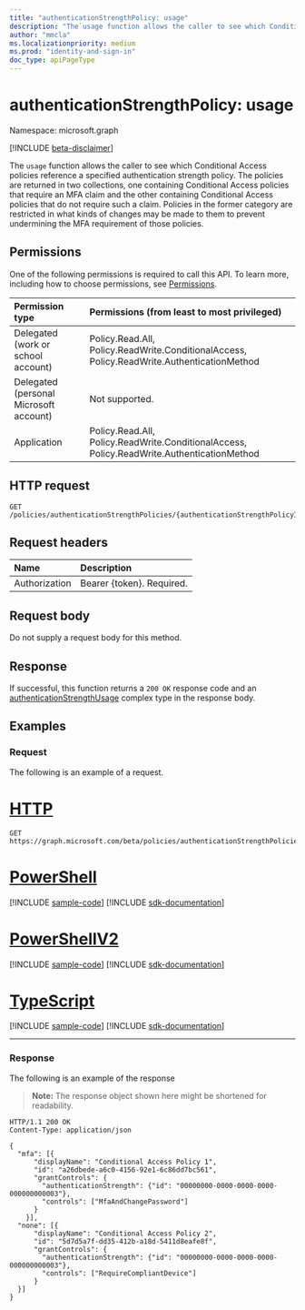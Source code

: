 ```yaml
---
title: "authenticationStrengthPolicy: usage"
description: "The`usage function allows the caller to see which Conditional Access policies reference a specified authentication strength policy"
author: "mmcla"
ms.localizationpriority: medium
ms.prod: "identity-and-sign-in"
doc_type: apiPageType
---
```


# authenticationStrengthPolicy: usage
Namespace: microsoft.graph

[!INCLUDE [beta-disclaimer](../../includes/beta-disclaimer.md)]

The `usage` function allows the caller to see which Conditional Access policies reference a specified authentication strength policy. The policies are returned in two collections, one containing Conditional Access policies that require an MFA claim and the other containing Conditional Access policies that do not require such a claim. Policies in the former category are restricted in what kinds of changes may be made to them to prevent undermining the MFA requirement of those policies.

## Permissions
One of the following permissions is required to call this API. To learn more, including how to choose permissions, see [Permissions](/graph/permissions-reference).

|Permission type|Permissions (from least to most privileged)|
|:---|:---|
|Delegated (work or school account)|Policy.Read.All, Policy.ReadWrite.ConditionalAccess, Policy.ReadWrite.AuthenticationMethod|
|Delegated (personal Microsoft account)|Not supported.|
|Application|Policy.Read.All, Policy.ReadWrite.ConditionalAccess, Policy.ReadWrite.AuthenticationMethod|

## HTTP request

<!-- {
  "blockType": "ignored"
}
-->
``` http
GET /policies/authenticationStrengthPolicies/{authenticationStrengthPolicyId}/usage
```

## Request headers
|Name|Description|
|:---|:---|
|Authorization|Bearer {token}. Required.|

## Request body
Do not supply a request body for this method.

## Response

If successful, this function returns a `200 OK` response code and an [authenticationStrengthUsage](../resources/authenticationstrengthusage.md) complex type in the response body.

## Examples

### Request
The following is an example of a request.

# [HTTP](#tab/http)
<!-- {
  "blockType": "request",
  "name": "authenticationstrengthpolicythis.usage"
}
-->
``` http
GET https://graph.microsoft.com/beta/policies/authenticationStrengthPolicies/{authenticationStrengthPolicyId}/usage
```

# [PowerShell](#tab/powershell)
[!INCLUDE [sample-code](../includes/snippets/powershell/authenticationstrengthpolicythisusage-powershell-snippets.md)]
[!INCLUDE [sdk-documentation](../includes/snippets/snippets-sdk-documentation-link.md)]

# [PowerShellV2](#tab/powershellv2)
[!INCLUDE [sample-code](../includes/snippets/powershellv2/authenticationstrengthpolicythisusage-powershellv2-snippets.md)]
[!INCLUDE [sdk-documentation](../includes/snippets/snippets-sdk-documentation-link.md)]

# [TypeScript](#tab/typescript)
[!INCLUDE [sample-code](../includes/snippets/typescript/authenticationstrengthpolicythisusage-typescript-snippets.md)]
[!INCLUDE [sdk-documentation](../includes/snippets/snippets-sdk-documentation-link.md)]

---


### Response
The following is an example of the response
>**Note:** The response object shown here might be shortened for readability.
<!-- {
  "blockType": "response",
  "truncated": true,
  "@odata.type": "microsoft.graph.authenticationStrengthUsage"
}
-->
``` http
HTTP/1.1 200 OK
Content-Type: application/json

{
  "mfa": [{
      "displayName": "Conditional Access Policy 1",
      "id": "a26dbede-a6c0-4156-92e1-6c86dd7bc561",
      "grantControls": {
        "authenticationStrength": {"id": "00000000-0000-0000-0000-000000000003"},
        "controls": ["MfaAndChangePassword"]
      }
    }],
  "none": [{
      "displayName": "Conditional Access Policy 2",
      "id": "5d7d5a7f-dd35-412b-a18d-5411d8eafe8f",
      "grantControls": {
        "authenticationStrength": {"id": "00000000-0000-0000-0000-000000000003"},
        "controls": ["RequireCompliantDevice"]
      }
  }]
}

```

